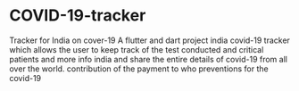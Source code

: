 # COVID-19-tracker
Tracker for India on cover-19
 A flutter and dart project india covid-19 tracker which allows the user to keep track of the test conducted and critical patients and more info india and share the entire details of covid-19 from all over the world.
 contribution of the payment to who
 preventions for the covid-19 

